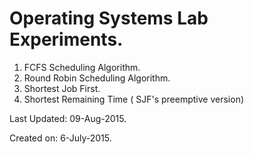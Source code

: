 # Operating Systems Lab Experiments.


1. FCFS Scheduling Algorithm.
2. Round Robin Scheduling Algorithm.
3. Shortest Job First.
4. Shortest Remaining Time ( SJF's preemptive version)


Last Updated: 09-Aug-2015.

Created on: 6-July-2015.

